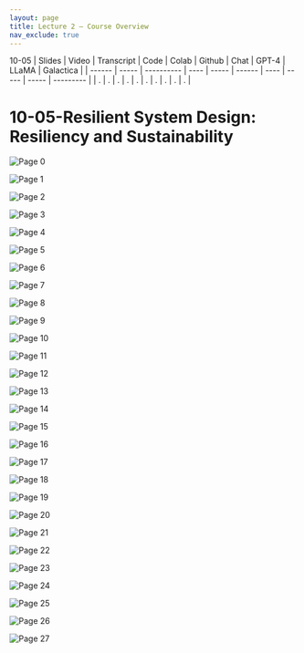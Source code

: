 ```yaml
---
layout: page
title: Lecture 2 – Course Overview
nav_exclude: true
---
```

10-05
| Slides | Video | Transcript | Code | Colab | Github | Chat | GPT-4 | LLaMA | Galactica |
| ------ | ----- | ---------- | ---- | ----- | ------ | ---- | ----- | ----- | --------- |
| .      | .     | .          | .    | .     | .      | .    | .     | .     | .          |


# 10-05-Resilient System Design: Resiliency and Sustainability

![Page 0]( /CivEng112/assets/slides/10-05/10-05_Lecture.pdf-page0.png )

![Page 1]( /CivEng112/assets/slides/10-05/10-05_Lecture.pdf-page1.png )

![Page 2]( /CivEng112/assets/slides/10-05/10-05_Lecture.pdf-page2.png )

![Page 3]( /CivEng112/assets/slides/10-05/10-05_Lecture.pdf-page3.png )

![Page 4]( /CivEng112/assets/slides/10-05/10-05_Lecture.pdf-page4.png )

![Page 5]( /CivEng112/assets/slides/10-05/10-05_Lecture.pdf-page5.png )

![Page 6]( /CivEng112/assets/slides/10-05/10-05_Lecture.pdf-page6.png )

![Page 7]( /CivEng112/assets/slides/10-05/10-05_Lecture.pdf-page7.png )

![Page 8]( /CivEng112/assets/slides/10-05/10-05_Lecture.pdf-page8.png )

![Page 9]( /CivEng112/assets/slides/10-05/10-05_Lecture.pdf-page9.png )

![Page 10]( /CivEng112/assets/slides/10-05/10-05_Lecture.pdf-page10.png )

![Page 11]( /CivEng112/assets/slides/10-05/10-05_Lecture.pdf-page11.png )

![Page 12]( /CivEng112/assets/slides/10-05/10-05_Lecture.pdf-page12.png )

![Page 13]( /CivEng112/assets/slides/10-05/10-05_Lecture.pdf-page13.png )

![Page 14]( /CivEng112/assets/slides/10-05/10-05_Lecture.pdf-page14.png )

![Page 15]( /CivEng112/assets/slides/10-05/10-05_Lecture.pdf-page15.png )

![Page 16]( /CivEng112/assets/slides/10-05/10-05_Lecture.pdf-page16.png )

![Page 17]( /CivEng112/assets/slides/10-05/10-05_Lecture.pdf-page17.png )

![Page 18]( /CivEng112/assets/slides/10-05/10-05_Lecture.pdf-page18.png )

![Page 19]( /CivEng112/assets/slides/10-05/10-05_Lecture.pdf-page19.png )

![Page 20]( /CivEng112/assets/slides/10-05/10-05_Lecture.pdf-page20.png )

![Page 21]( /CivEng112/assets/slides/10-05/10-05_Lecture.pdf-page21.png )

![Page 22]( /CivEng112/assets/slides/10-05/10-05_Lecture.pdf-page22.png )

![Page 23]( /CivEng112/assets/slides/10-05/10-05_Lecture.pdf-page23.png )

![Page 24]( /CivEng112/assets/slides/10-05/10-05_Lecture.pdf-page24.png )

![Page 25]( /CivEng112/assets/slides/10-05/10-05_Lecture.pdf-page25.png )

![Page 26]( /CivEng112/assets/slides/10-05/10-05_Lecture.pdf-page26.png )

![Page 27]( /CivEng112/assets/slides/10-05/10-05_Lecture.pdf-page27.png )

